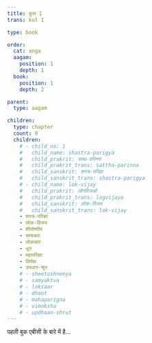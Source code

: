 ```yaml
---
title: कुल 1
trans: kul 1

type: book

order:
  cat: anga
  aagam: 
    position: 1
    depth: 1
  book: 
    position: 1
    depth: 2

parent:
  type: aagam

children:
  type: chapter
  count: 9
  children:
    # - child_no: 1
    #   child_name: shastra-parigya
    #   child_prakrit: सत्थ-परिण्णा
    #   child_prakrit_trans: sattha-parinna
    #   child_sanskrit: शस्त्र-परिज्ञा
    #   child_sanskrit_trans: shastra-parigya
    # - child_name: lok-vijay
    #   child_prakrit: लोगविजओ
    #   child_prakrit_trans: logvijayo
    #   child_sanskrit: लोक-विजय
    #   child_sanskrit_trans: lok-vijay
    - शस्त्र-परिज्ञा
    - लोक-विजय
    - शीतोष्णीय
    - सम्यक्त्व
    - लोकसार
    - धूत
    - महापरिज्ञा
    - विमोक्ष
    - उपधान-श्रुत
    # - sheetoshneeya
    # - samyaktva
    # - loksaar
    # - dhoot
    # - mahaparigna
    # - vimoksha
    # - updhaan-shrut
---
```


पहली बुक एबीसी के बारे में है...